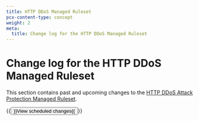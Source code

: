 ```yaml
---
title: HTTP DDoS Managed Ruleset
pcx-content-type: concept
weight: 2
meta:
  title: Change log for the HTTP DDoS Managed Ruleset
---
```


# Change log for the HTTP DDoS Managed Ruleset

This section contains past and upcoming changes to the [HTTP DDoS Attack Protection Managed Ruleset](/ddos-protection/managed-rulesets/http/).

{{<button type="primary" href="/ddos-protection/change-log/http/scheduled-changes/">}}View scheduled changes{{</button>}}
